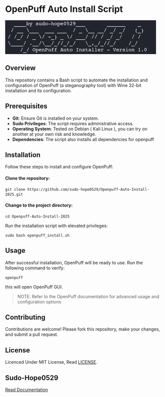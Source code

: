 # OpenPuff Auto Install Script
![OpenPuff Auto Installer Script banner](openpuff-auto-installer-script-banner.png)

## Overview
This repository contains a Bash script to automate the installation and configuration of OpenPuff (a steganography tool) with Wine 32-bit installation and its configuration.


## Prerequisites
- **Git**: Ensure Git is installed on your system.
- **Sudo Privileges**: The script requires administrative access.
- **Operating System**: Tested on Debian ( Kali Linux ), you can try on another at your own risk and knowledge.
- **Dependencies**: The script also installs all dependencies for openpuff


## Installation
Follow these steps to install and configure OpenPuff:

#### Clone the repository:
```
git clone https://github.com/sudo-hope0529/Openpuff-Auto-Install-2025.git
```

#### Change to the project directory:
```
cd Openpuff-Auto-Install-2025
```

Run the installation script with elevated privileges:
```
sudo bash openpuff_install.sh
```


## Usage
After successful installation, OpenPuff will be ready to use. Run the following command to verify:
```
openpuff  
```
this will open OpenPuff GUI.

> NOTE: Refer to the OpenPuff documentation for advanced usage and configuration options 


## Contributing
Contributions are welcome! Please fork this repository, make your changes, and submit a pull request.


## License
Licenced Under MIT License, Read [LICENSE](LICENSE).

## Sudo-Hope0529
[Read Documentation](https://sudo-hope0529.github.io/pages/comingsoon.html)

